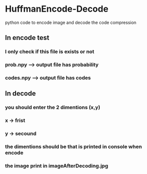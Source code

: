 # HuffmanEncode-Decode
python code to encode image and decode the code compression
## In encode test
### I only check if this file is exists or not 
### prob.npy  --> output file has probability
### codes.npy --> output file has codes
## In decode
### you should enter the 2 dimentions (x,y)
### x -> frist
### y -> secound
### the dimentions should be that is printed in console when encode
### the image print in imageAfterDecoding.jpg
